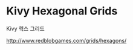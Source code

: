 Kivy Hexagonal Grids
====================

Kivy 헥스 그리드

<http://www.redblobgames.com/grids/hexagons/>
